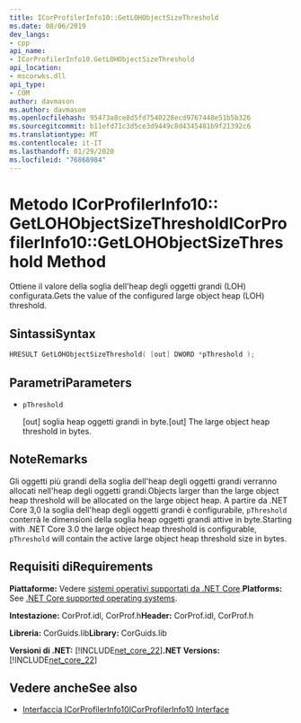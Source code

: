 ```yaml
---
title: ICorProfilerInfo10::GetLOHObjectSizeThreshold
ms.date: 08/06/2019
dev_langs:
- cpp
api_name:
- ICorProfilerInfo10.GetLOHObjectSizeThreshold
api_location:
- mscorwks.dll
api_type:
- COM
author: davmason
ms.author: davmason
ms.openlocfilehash: 95473a8ce8d5fd7540228ecd9767448e51b5b326
ms.sourcegitcommit: b11efd71c3d5ce3d9449c8d4345481b9f21392c6
ms.translationtype: MT
ms.contentlocale: it-IT
ms.lasthandoff: 01/29/2020
ms.locfileid: "76868984"
---
```

# <a name="icorprofilerinfo10getlohobjectsizethreshold-method"></a><span data-ttu-id="7c98f-102">Metodo ICorProfilerInfo10:: GetLOHObjectSizeThreshold</span><span class="sxs-lookup"><span data-stu-id="7c98f-102">ICorProfilerInfo10::GetLOHObjectSizeThreshold Method</span></span>

<span data-ttu-id="7c98f-103">Ottiene il valore della soglia dell'heap degli oggetti grandi (LOH) configurata.</span><span class="sxs-lookup"><span data-stu-id="7c98f-103">Gets the value of the configured large object heap (LOH) threshold.</span></span>

## <a name="syntax"></a><span data-ttu-id="7c98f-104">Sintassi</span><span class="sxs-lookup"><span data-stu-id="7c98f-104">Syntax</span></span>

```cpp
HRESULT GetLOHObjectSizeThreshold( [out] DWORD *pThreshold );
```

## <a name="parameters"></a><span data-ttu-id="7c98f-105">Parametri</span><span class="sxs-lookup"><span data-stu-id="7c98f-105">Parameters</span></span>

- `pThreshold`

  <span data-ttu-id="7c98f-106">\[out] soglia heap oggetti grandi in byte.</span><span class="sxs-lookup"><span data-stu-id="7c98f-106">\[out] The large object heap threshold in bytes.</span></span>

## <a name="remarks"></a><span data-ttu-id="7c98f-107">Note</span><span class="sxs-lookup"><span data-stu-id="7c98f-107">Remarks</span></span>

<span data-ttu-id="7c98f-108">Gli oggetti più grandi della soglia dell'heap degli oggetti grandi verranno allocati nell'heap degli oggetti grandi.</span><span class="sxs-lookup"><span data-stu-id="7c98f-108">Objects larger than the large object heap threshold will be allocated on the large object heap.</span></span> <span data-ttu-id="7c98f-109">A partire da .NET Core 3,0 la soglia dell'heap degli oggetti grandi è configurabile, `pThreshold` conterrà le dimensioni della soglia heap oggetti grandi attive in byte.</span><span class="sxs-lookup"><span data-stu-id="7c98f-109">Starting with .NET Core 3.0 the large object heap threshold is configurable, `pThreshold` will contain the active large object heap threshold size in bytes.</span></span>

## <a name="requirements"></a><span data-ttu-id="7c98f-110">Requisiti di</span><span class="sxs-lookup"><span data-stu-id="7c98f-110">Requirements</span></span>

<span data-ttu-id="7c98f-111">**Piattaforme:** Vedere [sistemi operativi supportati da .NET Core](../../../core/install/dependencies.md?tabs=netcore30&pivots=os-windows).</span><span class="sxs-lookup"><span data-stu-id="7c98f-111">**Platforms:** See [.NET Core supported operating systems](../../../core/install/dependencies.md?tabs=netcore30&pivots=os-windows).</span></span>

<span data-ttu-id="7c98f-112">**Intestazione:** CorProf.idl, CorProf.h</span><span class="sxs-lookup"><span data-stu-id="7c98f-112">**Header:** CorProf.idl, CorProf.h</span></span>

<span data-ttu-id="7c98f-113">**Libreria:** CorGuids.lib</span><span class="sxs-lookup"><span data-stu-id="7c98f-113">**Library:** CorGuids.lib</span></span>

<span data-ttu-id="7c98f-114">**Versioni di .NET:** [!INCLUDE[net_core_22](../../../../includes/net-core-30-md.md)]</span><span class="sxs-lookup"><span data-stu-id="7c98f-114">**.NET Versions:** [!INCLUDE[net_core_22](../../../../includes/net-core-30-md.md)]</span></span>

## <a name="see-also"></a><span data-ttu-id="7c98f-115">Vedere anche</span><span class="sxs-lookup"><span data-stu-id="7c98f-115">See also</span></span>

- [<span data-ttu-id="7c98f-116">Interfaccia ICorProfilerInfo10</span><span class="sxs-lookup"><span data-stu-id="7c98f-116">ICorProfilerInfo10 Interface</span></span>](icorprofilerinfo10-interface.md)
